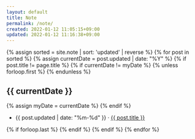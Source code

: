 ```yaml
---
layout: default
title: Note
permalink: /note/
created: 2022-01-12 11:05:15+09:00
updated: 2022-01-12 11:16:38+09:00
---
```

<div class="post">
    {% assign sorted = site.note | sort: 'updated' | reverse  %}
    {% for post in sorted %}
    {% assign currentDate = post.updated | date: "%Y" %}
    {% if post.title != page.title %}
    {% if currentDate != myDate %}
    {% unless forloop.first %}
    {% endunless %}
    <h2>{{ currentDate }}</h2>
    {% assign myDate = currentDate %}
    {% endif %}
    <ul>
        <li>
            <span>{{ post.updated | date: "%m-%d" }}</span> · <a href="{{ post.url }}">{{ post.title }}</a>
        </li>
    </ul>
    {% if forloop.last %}
    {% endif %}
    {% endif %}
    {% endfor %}
</div>